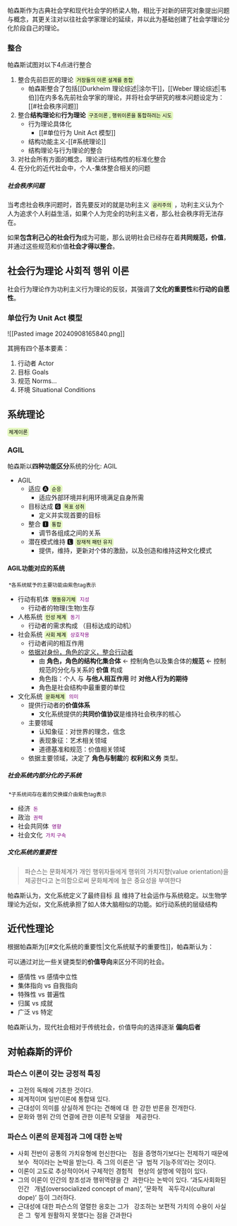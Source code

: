 ---
---
帕森斯作为古典社会学和现代社会学的桥梁人物，相比于对新的研究对象提出问题与概念，其更关注对以往社会学家理论的延续，并以此为基础创建了社会学理论分化阶段自己的理论。

### 整合

帕森斯试图对以下4点进行整合

1. 整合先前巨匠的理论 <small style="background-color:rgba(218, 247, 166, 0.7);padding:3px;border-radius:5px;color:black">거장들의 이론 설계를 종합</small>
	- 帕森斯整合了包括[[Durkheim 理论综述|涂尔干]]，[[Weber 理论综述|韦伯]]在内多名先前社会学家的理论，并将社会学研究的根本问题设定为：[[#社会秩序问题]]
2. 整合**结构理论**和**行为理论** <small style="background-color:rgba(218, 247, 166, 0.7);padding:3px;border-radius:5px;color:black">구조이론 , 행위이론을 통합하려는 시도</small> 
	- 行为理论具体化 
		- [[#单位行为 Unit Act 模型]]
	- 结构功能主义-[[#系统理论]]
	- 结构理论与行为理论的整合
3. 对社会所有方面的概念，理论进行结构性的标准化整合  
4. 在分化的近代社会中，个人-集体整合相关的问题

##### 社会秩序问题

当考虑社会秩序问题时，首先要反对的就是功利主义 <small style="background-color:rgba(218, 247, 166, 0.7);padding:3px;border-radius:5px;color:black">공리주의</small> ，功利主义认为个人为追求个人利益生活，如果个人为完全的功利主义者，那么社会秩序将无法存在。

如果**包含利己心的社会行为**成为可能，那么说明社会已经存在着**共同规范，价值**，并通过这些规范和价值**社会才得以整合**。


## 社会行为理论 사회적 행위 이론

社会行为理论作为功利主义行为理论的反驳，其强调了**文化的重要性**和**行动的自愿性**。

### 单位行为 Unit Act 模型

![[Pasted image 20240908165840.png]]

其拥有四个基本要素：
1. 行动者 Actor
2. 目标 Goals
3. 规范 Norms...
4. 环境 Situational Conditions

## 系统理论
<small style="background-color:rgba(218, 247, 166, 0.7);padding:3px;border-radius:5px;color:black">체계이론</small>
 
### AGIL

帕森斯以**四种功能区分**系统的分化: AGIL

- AGIL
    - 适应 🅐 <small style="background-color:rgba(218, 247, 166, 0.7);padding:3px;border-radius:5px;color:black">순응</small>
        - 适应外部环境并利用环境满足自身所需
    - 目标达成 🅶 <small style="background-color:rgba(218, 247, 166, 0.7);padding:3px;border-radius:5px;color:black">목표 성취</small>
        - 定义并实现首要的目标
    - 整合 🅸 <small style="background-color:rgba(218, 247, 166, 0.7);padding:3px;border-radius:5px;color:black">통합</small>
        - 调节各组成之间的关系
    - 潜在模式维持 🅻 <small style="background-color:rgba(218, 247, 166, 0.7);padding:3px;border-radius:5px;color:black">잠재적 패턴 유지</small>
        - 提供，维持，更新对个体的激励，以及创造和维持这种文化模式

#### AGIL功能对应的系统

<small style="padding:3px;border-radius:5px;">*各系统赋予的主要功能由紫色tag表示</small>

- 行动有机体 <small style="background-color:rgba(218, 247, 166, 0.7);padding:3px;border-radius:5px;color:black">행동유기체</small> <small style="padding:3px;border-radius:5px;color:purple">지성</small>
	- 行动者的物理(生物)生存
- 人格系统 <small style="background-color:rgba(218, 247, 166, 0.7);padding:3px;border-radius:5px;color:black">인성 체계</small> <small style="padding:3px;border-radius:5px;color:purple">동기</small>
	- 行动者的需求构成 （目标达成的动机）
- 社会系统 <small style="background-color:rgba(218, 247, 166, 0.7);padding:3px;border-radius:5px;color:black">사회 체계</small> <small style="padding:3px;border-radius:5px;color:purple">상호작용</small>
	- 行动者间的相互作用 
	- <u>依据对身份，角色的定义，整合行动者</u>
		- 由 **角色，角色的结构化集合体** <- 控制角色以及集合体的**规范** <- 控制规范的分化与关系的 **价值** 构成
		 - 角色指：个人 与 **与他人相互作用** 时 **对他人行为的期待**
		 - 角色是社会结构中最重要的单位
- 文化系统 <small style="background-color:rgba(218, 247, 166, 0.7);padding:3px;border-radius:5px;color:black">문화체계</small> <small style="padding:3px;border-radius:5px;color:purple">의미</small>
	- 提供行动者的**价值体系**
		- 文化系统提供的**共同价值协议**是维持社会秩序的核心
	- 主要领域
		- 认知象征：对世界的理念，信念
		- 表现象征：艺术相关领域
		- 道德基准和规范：价值相关领域
	- 依据主要领域，决定了 **角色与制裁**的 **权利和义务** 类型。

##### 社会系统内部分化的子系统

<small style="padding:3px;border-radius:5px;">*子系统间存在着的交换媒介由紫色tag表示</small>

- 经济 <small style="padding:3px;border-radius:5px;color:purple">돈</small>
- 政治 <small style="padding:3px;border-radius:5px;color:purple">권력</small>
- 社会共同体 <small style="padding:3px;border-radius:5px;color:purple">영향</small>
- 社会文化 <small style="padding:3px;border-radius:5px;color:purple">가치 구속</small>


##### 文化系统的重要性

> 파슨스는 문화체계가 개인 행위자들에게 행위의 가치지향(value orientation)을 제공한다고 논의함으로써 문화체계에 높은 중요성을 부여한다

帕森斯认为，文化系统定义了最终目标 且 维持了社会运作与系统稳定。以生物学理论为近似，文化系统承担了如人体大脑相似的功能。如行动系统的层级结构


## 近代性理论

根据帕森斯为[[#文化系统的重要性|文化系统赋予的重要性]]，帕森斯认为：

可以通过对比一些关键类型的**价值导向**来区分不同的社会。

- 感情性 vs 感情中立性
- 集体指向 vs 自我指向
- 特殊性 vs 普遍性
- 归属 vs 成就
- 广泛 vs 特定

帕森斯认为，现代社会相对于传统社会，价值导向的选择逐渐 **偏向后者**

## 对帕森斯的评价

### 파슨스 이론이 갖는 긍정적 특징

- 고전의 독해에 기초한 것이다.
- 체계적이며 일반이론에 통합돼 있다.
- 근대성이 의미를 상실하게 한다는 견해에 대  한 강한 반론을 전개한다.
- 문화와 행위 간의 연결에 관한 이론적 모델을   제공한다.
### 파슨스 이론의 문제점과 그에 대한 논박

- 사회 전반이 공통의 가치유형에 헌신한다는   점을 증명하기보다는 전제하기 때문에 보수  적이라는 논박을 받는다. 즉 그의 이론은 ‘규  범적 기능주의’라는 것이다.
- 이론이 고도로 추상적이어서 구체적인 경험적   현상의 설명에 약점이 있다.
- 그의 이론이 인간의 창조성과 행위역량을 간  과한다는 논박이 있다. ‘과도사회화된 인간   개념(oversocialized concept of man)’, ‘문화적   꼭두각시(cultural dope)’ 등이 그러하다.
- 근대성에 대한 파슨스의 열렬한 옹호는 그가   강조하는 보편적 가치의 수용이 사실은 그  렇게 원활하지 못했다는 점을 간과한다




